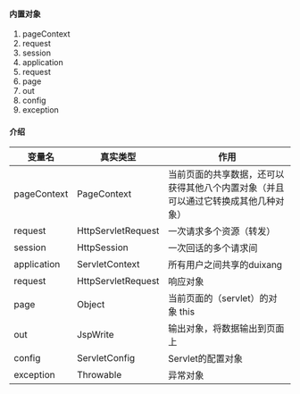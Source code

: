 #### 内置对象

1. pageContext
2. request
3. session
4. application
5. request
6. page
7. out
8. config
9. exception



#### 介绍

| 变量名      | 真实类型           | 作用                                                         |
| ----------- | ------------------ | ------------------------------------------------------------ |
| pageContext | PageContext        | 当前页面的共享数据，还可以获得其他八个内置对象（并且可以通过它转换成其他几种对象） |
| request     | HttpServletRequest | 一次请求多个资源（转发）                                     |
| session     | HttpSession        | 一次回话的多个请求间                                         |
| application | ServletContext     | 所有用户之间共享的duixang                                    |
| request     | HttpServletRequest | 响应对象                                                     |
| page        | Object             | 当前页面的（servlet）的对象  this                            |
| out         | JspWrite           | 输出对象，将数据输出到页面上                                 |
| config      | ServletConfig      | Servlet的配置对象                                            |
| exception   | Throwable          | 异常对象                                                     |

